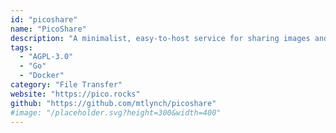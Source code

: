 ```yaml
---
id: "picoshare"
name: "PicoShare"
description: "A minimalist, easy-to-host service for sharing images and other files."
tags:
  - "AGPL-3.0"
  - "Go"
  - "Docker"
category: "File Transfer"
website: "https://pico.rocks"
github: "https://github.com/mtlynch/picoshare"
#image: "/placeholder.svg?height=300&width=400"
---
```


